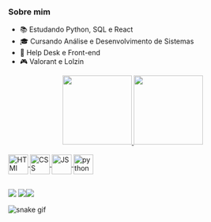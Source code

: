 ### Sobre mim

- 📚 Estudando Python, SQL e React
- 🎓 Cursando Análise e Desenvolvimento de Sistemas
- 💼 Help Desk e Front-end 
- 🎮 Valorant e Lolzin


<div align="center">
 <a href="https://github.com/owjoaovitor">
<img height="140em" src="https://github-readme-stats.vercel.app/api?username=owjoaovitor&show_icons=true&theme=tokyonight&include_all_commits=true&count_private=true"/>
<img height="140em" src="https://github-readme-stats.vercel.app/api/top-langs/?username=owjoaovitor&layout=compact&langs_count=7&theme=tokyonight"/>
</div>

 <div style="display: inline_block"><br>
 <img align="center" alt="HTMl"   height="40" width="40"src="https://cdn.jsdelivr.net/gh/devicons/devicon/icons/html5/html5-original.svg"/>        
 <img align="center" alt="CSS"    height="40" width="40"src="https://cdn.jsdelivr.net/gh/devicons/devicon/icons/css3/css3-original.svg"/>    
 <img align="center" alt="JS"     height="40" width="40" src="https://cdn.jsdelivr.net/gh/devicons/devicon/icons/javascript/javascript-original.svg">
 <img align="center" alt="python" height="40" width="40" src="https://cdn.jsdelivr.net/gh/devicons/devicon/icons/python/python-original.svg"/>

          
          
 </div>
  
  ##
 
<div> 
<a href="https://www.linkedin.com/in/jo%C3%A3o-vitor-41693a232" target="_blank"><img src="https://img.shields.io/badge/-LinkedIn-%230077B5?style=for-the-badge&logo=linkedin&logoColor=white" target="_blank"></a
 <br>
<a href="https://memoria.joaovitormsilva.repl.co" target="_blank"><img src="https://img.shields.io/badge/jogodamemoria-000000?style=for-the-badge&logo=About.&logoColor=white" target="_blank" ></a

<a href="https://portfolio.joaovitormsilva.repl.co" target="_blank"><img src="https://img.shields.io/badge/-Portf%C3%B3lio-brown?style=for-the-badge&logo=true.me&logoColor=white" target="_blank"></a>

![snake gif](https://github.com/owjoaovitor/owjoaovitor/blob/output/github-contribution-grid-snake.svg)
